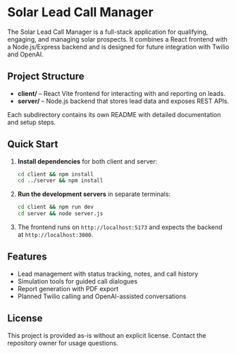 # Solar Lead Call Manager

The Solar Lead Call Manager is a full-stack application for qualifying, engaging, and managing solar prospects.
It combines a React frontend with a Node.js/Express backend and is designed for future integration with Twilio and OpenAI.

## Project Structure

- **client/** – React Vite frontend for interacting with and reporting on leads.
- **server/** – Node.js backend that stores lead data and exposes REST APIs.

Each subdirectory contains its own README with detailed documentation and setup steps.

## Quick Start

1. **Install dependencies** for both client and server:
   ```bash
   cd client && npm install
   cd ../server && npm install
   ```
2. **Run the development servers** in separate terminals:
   ```bash
   cd client && npm run dev
   cd server && node server.js
   ```
3. The frontend runs on `http://localhost:5173` and expects the backend at `http://localhost:3000`.

## Features

- Lead management with status tracking, notes, and call history
- Simulation tools for guided call dialogues
- Report generation with PDF export
- Planned Twilio calling and OpenAI-assisted conversations

## License

This project is provided as-is without an explicit license. Contact the repository owner for usage questions.


